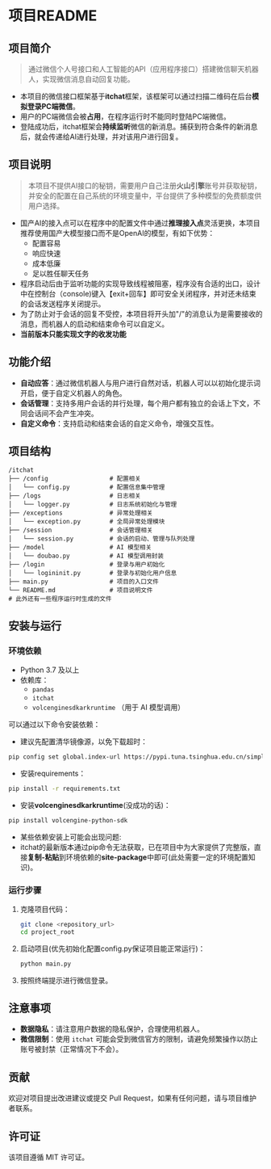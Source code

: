# 项目README
## 项目简介
> 通过微信个人号接口和人工智能的API（应用程序接口）搭建微信聊天机器人，实现微信消息自动回复功能。

* 本项目的微信接口框架基于**itchat**框架，该框架可以通过扫描二维码在后台**模拟登录PC端微信**。
* 用户的PC端微信会被**占用**，在程序运行时不能同时登陆PC端微信。
* 登陆成功后，itchat框架会**持续监听**微信的新消息。捕获到符合条件的新消息后，就会传递给AI进行处理，并对该用户进行回复。

## 项目说明
> 本项目不提供AI接口的秘钥，需要用户自己注册**火山引擎**账号并获取秘钥，并安全的配置在自己系统的环境变量中，平台提供了多种模型的免费额度供用户选择。
* 国产AI的接入点可以在程序中的配置文件中通过**推理接入点**灵活更换，本项目推荐使用国产大模型接口而不是OpenAI的模型，有如下优势：
  * 配置容易
  * 响应快速
  * 成本低廉
  * 足以胜任聊天任务
* 程序启动后由于监听功能的实现导致线程被阻塞，程序没有合适的出口，设计中在控制台（console)键入【exit+回车】即可安全关闭程序，并对还未结束的会话发送程序关闭提示。
* 为了防止对于会话的回复不受控，本项目将开头加"/"的消息认为是需要接收的消息，而机器人的启动和结束命令可以自定义。
* **当前版本只能实现文字的收发功能**

## 功能介绍
- **自动应答**：通过微信机器人与用户进行自然对话，机器人可以以初始化提示词开启，便于自定义机器人的角色。
- **会话管理**：支持多用户会话的并行处理，每个用户都有独立的会话上下文，不同会话间不会产生冲突。
- **自定义命令**：支持启动和结束会话的自定义命令，增强交互性。

## 项目结构
```
/itchat
├── /config                 # 配置相关
│   └── config.py           # 配置信息集中管理
├── /logs                   # 日志相关
│   └── logger.py           # 日志系统初始化与管理
├── /exceptions             # 异常处理相关
│   └── exception.py        # 全局异常处理模块
├── /session                # 会话管理相关
│   └── session.py          # 会话的启动、管理与队列处理
├── /model                  # AI 模型相关
│   └── doubao.py           # AI 模型调用封装
├── /login                  # 登录与用户初始化
│   └── logininit.py        # 登录与初始化用户信息
├── main.py                 # 项目的入口文件
└── README.md               # 项目说明文件
# 此外还有一些程序运行时生成的文件
```

## 安装与运行

### 环境依赖
- Python 3.7 及以上
- 依赖库：
    - `pandas`
    - `itchat`
  - `volcenginesdkarkruntime` （用于 AI 模型调用）

可以通过以下命令安装依赖：
* 建议先配置清华镜像源，以免下载超时：
```sh
pip config set global.index-url https://pypi.tuna.tsinghua.edu.cn/simple
```
* 安装requirements：
```sh
pip install -r requirements.txt
```
* 安装**volcenginesdkarkruntime**(没成功的话)：
```sh
pip install volcengine-python-sdk
```

* 某些依赖安装上可能会出现问题:
* itchat的最新版本通过pip命令无法获取，已在项目中为大家提供了完整版，直接**复制-粘贴**到环境依赖的**site-package**中即可(此处需要一定的环境配置知识)。

### 运行步骤
1. 克隆项目代码：
   ```sh
   git clone <repository_url>
   cd project_root
   ```

2. 启动项目(优先初始化配置config.py保证项目能正常运行)：
   ```sh
   python main.py
   ```

3. 按照终端提示进行微信登录。

## 注意事项
- **数据隐私**：请注意用户数据的隐私保护，合理使用机器人。
- **微信限制**：使用 `itchat` 可能会受到微信官方的限制，请避免频繁操作以防止账号被封禁（正常情况下不会）。

## 贡献
欢迎对项目提出改进建议或提交 Pull Request，如果有任何问题，请与项目维护者联系。

## 许可证
该项目遵循 MIT 许可证。

